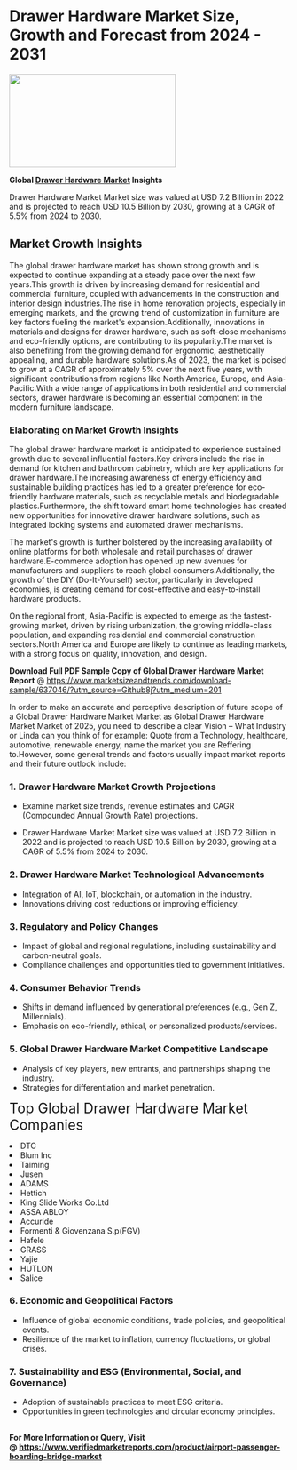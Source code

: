 <H1>Drawer Hardware Market Size, Growth and Forecast from 2024 - 2031</H1><img class="aligncenter size-medium wp-image-584254" src="https://thirdeyenews.in/wp-content/uploads/2024/09/Global-Market-Research-300x168.jpeg" alt="" width="300" height="168" /><p><strong>Global&nbsp;<a href="https://www.marketsizeandtrends.com/download-sample/637046/?utm_source=Github8j?utm_medium=201">Drawer Hardware Market</a> Insights</strong></p><p>Drawer Hardware Market Market size was valued at USD 7.2 Billion in 2022 and is projected to reach USD 10.5 Billion by 2030, growing at a CAGR of 5.5% from 2024 to 2030.</p><p><h2>Market Growth Insights</h2> <p>The global drawer hardware market has shown strong growth and is expected to continue expanding at a steady pace over the next few years.This growth is driven by increasing demand for residential and commercial furniture, coupled with advancements in the construction and interior design industries.The rise in home renovation projects, especially in emerging markets, and the growing trend of customization in furniture are key factors fueling the market's expansion.Additionally, innovations in materials and designs for drawer hardware, such as soft-close mechanisms and eco-friendly options, are contributing to its popularity.The market is also benefiting from the growing demand for ergonomic, aesthetically appealing, and durable hardware solutions.As of 2023, the market is poised to grow at a CAGR of approximately 5% over the next five years, with significant contributions from regions like North America, Europe, and Asia-Pacific.With a wide range of applications in both residential and commercial sectors, drawer hardware is becoming an essential component in the modern furniture landscape.</p> <h3>Elaborating on Market Growth Insights</h3> <p>The global drawer hardware market is anticipated to experience sustained growth due to several influential factors.Key drivers include the rise in demand for kitchen and bathroom cabinetry, which are key applications for drawer hardware.The increasing awareness of energy efficiency and sustainable building practices has led to a greater preference for eco-friendly hardware materials, such as recyclable metals and biodegradable plastics.Furthermore, the shift toward smart home technologies has created new opportunities for innovative drawer hardware solutions, such as integrated locking systems and automated drawer mechanisms.</p> <p>The market's growth is further bolstered by the increasing availability of online platforms for both wholesale and retail purchases of drawer hardware.E-commerce adoption has opened up new avenues for manufacturers and suppliers to reach global consumers.Additionally, the growth of the DIY (Do-It-Yourself) sector, particularly in developed economies, is creating demand for cost-effective and easy-to-install hardware products.</p> <p>On the regional front, Asia-Pacific is expected to emerge as the fastest-growing market, driven by rising urbanization, the growing middle-class population, and expanding residential and commercial construction sectors.North America and Europe are likely to continue as leading markets, with a strong focus on quality, innovation, and design.</p> <p><span class=""><strong>Download Full PDF Sample Copy of Global Drawer Hardware Market Report</strong> @ <a href="https://www.marketsizeandtrends.com/download-sample/637046/?utm_source=Github8j?utm_medium=201" target="_blank">https://www.marketsizeandtrends.com/download-sample/637046/?utm_source=Github8j?utm_medium=201</a></span></p><p>In order to make an accurate and perceptive description of future scope of a Global&nbsp;Drawer Hardware Market Market as Global&nbsp;Drawer Hardware Market Market of 2025, you need to describe a clear Vision &ndash; What Industry or Linda can you think of for example: Quote from a Technology, healthcare, automotive, renewable energy, name the market you are Reffering to.However, some general trends and factors usually impact market reports and their future outlook include:</p><h3>1.&nbsp;<strong>Drawer Hardware Market Growth Projections</strong></h3><ul><li>Examine market size trends, revenue estimates and CAGR (Compounded Annual Growth Rate) projections.</li><li><p>Drawer Hardware Market Market size was valued at USD 7.2 Billion in 2022 and is projected to reach USD 10.5 Billion by 2030, growing at a CAGR of 5.5% from 2024 to 2030.</p></li></ul><h3>2.&nbsp;<strong>Drawer Hardware Market Technological Advancements</strong></h3><ul><li>Integration of AI, IoT, blockchain, or automation in the industry.</li><li>Innovations driving cost reductions or improving efficiency.</li></ul><h3>3.&nbsp;<strong>Regulatory and Policy Changes</strong></h3><ul><li>Impact of global and regional regulations, including sustainability and carbon-neutral goals.</li><li>Compliance challenges and opportunities tied to government initiatives.</li></ul><h3>4.&nbsp;<strong>Consumer Behavior Trends</strong></h3><ul><li>Shifts in demand influenced by generational preferences (e.g., Gen Z, Millennials).</li><li>Emphasis on eco-friendly, ethical, or personalized products/services.</li></ul><h3>5.&nbsp;<strong>Global Drawer Hardware Market Competitive Landscape</strong></h3><ul><li>Analysis of key players, new entrants, and partnerships shaping the industry.</li><li>Strategies for differentiation and market penetration.</li></ul><p data-pm-slice="1 1 []"><span style="color: inherit; font-family: inherit; font-size: 25px;">Top Global Drawer Hardware Market Companies</span></p><div class="" data-test-id=""><p><li>DTC</li><li> Blum Inc</li><li> Taiming</li><li> Jusen</li><li> ADAMS</li><li> Hettich</li><li> King Slide Works Co.Ltd</li><li> ASSA ABLOY</li><li> Accuride</li><li> Formenti & Giovenzana S.p(FGV)</li><li> Hafele</li><li> GRASS</li><li> Yajie</li><li> HUTLON</li><li> Salice</li></p></div><h3>6.&nbsp;<strong>Economic and Geopolitical Factors</strong></h3><ul><li>Influence of global economic conditions, trade policies, and geopolitical events.</li><li>Resilience of the market to inflation, currency fluctuations, or global crises.</li></ul><h3>7.&nbsp;<strong>Sustainability and ESG (Environmental, Social, and Governance)</strong></h3><ul><li>Adoption of sustainable practices to meet ESG criteria.</li><li>Opportunities in green technologies and circular economy principles.</li></ul><h2><strong style="font-size: 14px;">For More Information or Query, Visit @&nbsp;</strong><a style="background-color: #ffffff; font-size: 14px;" href="https://www.marketsizeandtrends.com/report/drawer-hardware-market/" target="_blank">https://www.verifiedmarketreports.com/product/airport-passenger-boarding-bridge-market</a></h2>